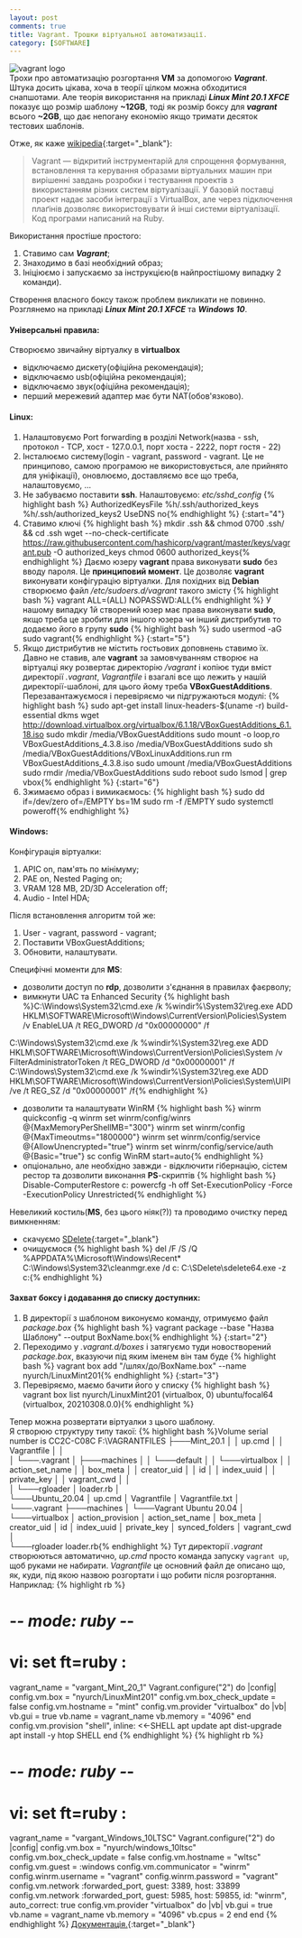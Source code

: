 ```yaml
---
layout: post
comments: true
title: Vagrant. Трошки віртуальної автоматизації.
category: [SOFTWARE]
---
```

![vagrant logo](/assets/media/vagrant.webp?style=head)  
Трохи про автоматизацію розгортання **VM** за допомогою ***Vagrant***. Штука досить цікава, хоча в теорії цілком можна обходитися снапшотами. Але теорія використання на прикладі _**Linux Mint 20.1 XFCE**_ показує що розмір шаблону **~12GB**, тоді як розмір боксу для ***vagrant*** всього **~2GB**, що дає непогану економію якщо тримати десяток тестових шаблонів. <!--more-->

Отже, як каже [wikipedia](https://uk.wikipedia.org/wiki/Vagrant "Vagrant"){:target="_blank"}:
>Vagrant — відкритий інструментарій для спрощення формування, встановлення та керування образами віртуальних машин при вирішенні завдань розробки і тестування проектів з використанням різних систем віртуалізації. У базовій поставці проект надає засоби інтеграції з VirtualBox, але через підключення плаґінів дозволяє використовувати й інші системи віртуалізації. Код програми написаний на Ruby.

Використання простіше простого:
1. Ставимо сам ***Vagrant***;
2. Знаходимо в базі необхідний образ;
3. Ініціюємо і запускаємо за інструкцією(в найпростішому випадку 2 команди).

Створення власного боксу також проблем викликати не повинно. Розглянемо на прикладі _**Linux Mint 20.1 XFCE**_ та _**Windows 10**_.  

#### Універсальні правила:

Створюємо звичайну віртуалку в **virtualbox**
   - відключаємо дискету(офіційна рекомендація);
   - відключаємо usb(офіційна рекомендація);
   - відключаємо звук(офіційна рекомендація);
   - перший мережевий адаптер має бути NAT(обов'язково).

#### Linux:

1. Налаштовуємо Port forwarding в розділі Network(назва - ssh, протокол - TCP, хост - 127.0.0.1, порт хоста - 2222, порт гостя - 22)
2. Інсталюємо систему(login - vagrant, password - vagrant. Це не принципово, самою програмою не використовується, але прийнято для уніфікації), оновлюємо, доставляємо все що треба, налаштовуємо, ...
3. Не забуваємо поставити **ssh**. Налаштовуємо:
   _etc/sshd_config_
   {% highlight bash %}   AuthorizedKeysFile  %h/.ssh/authorized_keys %h/.ssh/authorized_keys2
   UseDNS no{% endhighlight %}
{:start="4"}
4. Ставимо ключі
   {% highlight bash %}   mkdir .ssh && chmod 0700 .ssh/ && cd .ssh
   wget --no-check-certificate https://raw.githubusercontent.com/hashicorp/vagrant/master/keys/vagrant.pub -O authorized_keys
   chmod 0600 authorized_keys{% endhighlight %}
   Даємо юзеру **vagrant** права виконувати **sudo** без вводу пароля. Це **принциповий момент**. Це дозволяє **vagrant**  виконувати конфігурацію віртуалки. Для похідних від **Debian** створюємо файл _/etc/sudoers.d/vagrant_ такого змісту
   {% highlight bash %}   vagrant ALL=(ALL) NOPASSWD:ALL{% endhighlight %}
   У нашому випадку 1й створений юзер має права виконувати **sudo**, якщо треба це зробити для іншого юзера чи інший дистрибутив то додаємо його в групу **sudo**
   {% highlight bash %}   sudo usermod -aG sudo vagrant{% endhighlight %}
{:start="5"}
5. Якщо дистрибутив не містить гостьових доповнень ставимо їх. Давно не ставив, але **vagrant** за замовчуванням створює на віртуалці яку розвертає директорію _/vagrant_ і копіює туди вміст директорії _.vagrant_, _Vagrantfile_ і взагалі все що лежить у нашій директорії-шаблоні, для цього йому треба **VBoxGuestAdditions**. Перезавантажуємося і перевіряємо чи підгружаються модулі:
{% highlight bash %}   sudo apt-get install linux-headers-$(uname -r) build-essential dkms
   wget http://download.virtualbox.org/virtualbox/6.1.18/VBoxGuestAdditions_6.1.18.iso
   sudo mkdir /media/VBoxGuestAdditions
   sudo mount -o loop,ro VBoxGuestAdditions_4.3.8.iso /media/VBoxGuestAdditions
   sudo sh /media/VBoxGuestAdditions/VBoxLinuxAdditions.run
   rm VBoxGuestAdditions_4.3.8.iso
   sudo umount /media/VBoxGuestAdditions
   sudo rmdir /media/VBoxGuestAdditions
   sudo reboot
   sudo lsmod | grep vbox{% endhighlight %}
{:start="6"}
6. Зжимаємо образ і вимикаємось:
{% highlight bash %}   sudo dd if=/dev/zero of=/EMPTY bs=1M
   sudo rm -f /EMPTY
   sudo systemctl poweroff{% endhighlight %}

#### Windows:  

Конфігурація віртуалки:
1. APIC on, пам'ять по мінімуму;
2. PAE on, Nested Paging on;
3. VRAM 128 MB, 2D/3D Acceleration off;
4. Audio - Intel HDA;

Після встановлення алгоритм той же:
1. User - vagrant, password - vagrant;
2. Поставити VBoxGuestAdditions;
3. Обновити, налаштувати.

Специфічні моменти для **MS**:
- дозволити доступ по **rdp**, дозволити з'єднання в правилах фаєрволу;
- вимкнути UAC та Enhanced Security
{% highlight bash %}C:\Windows\System32\cmd.exe /k %windir%\System32\reg.exe ADD HKLM\SOFTWARE\Microsoft\Windows\CurrentVersion\Policies\System /v EnableLUA /t REG_DWORD /d "0x00000000" /f

C:\Windows\System32\cmd.exe /k %windir%\System32\reg.exe ADD HKLM\SOFTWARE\Microsoft\Windows\CurrentVersion\Policies\System /v FilterAdministratorToken /t REG_DWORD /d "0x00000001" /f
C:\Windows\System32\cmd.exe /k %windir%\System32\reg.exe ADD HKLM\SOFTWARE\Microsoft\Windows\CurrentVersion\Policies\System\UIPI /ve /t REG_SZ /d "0x00000001" /f{% endhighlight %}
- дозволити та налаштувати WinRM
{% highlight bash %} winrm quickconfig -q
 winrm set winrm/config/winrs @{MaxMemoryPerShellMB="300"}
 winrm set winrm/config @{MaxTimeoutms="1800000"}
 winrm set winrm/config/service @{AllowUnencrypted="true"}
 winrm set winrm/config/service/auth @{Basic="true"}
 sc config WinRM start=auto{% endhighlight %}
 - опціонально, але необхідно завжди - відключити гібернацію, сістем рестор та дозволити виконання **PS**-скриптів
 {% highlight bash %} Disable-ComputerRestore c:
  powercfg -h off
  Set-ExecutionPolicy -Force -ExecutionPolicy Unrestricted{% endhighlight %}

Невеликий костиль(**MS**, без цього ніяк(?)) та проводимо очистку перед вимкненням:
- скачуємо [SDelete](https://download.sysinternals.com/files/SDelete.zip "Скачати SDelete"){:target="_blank"}
- очищуємося
{% highlight bash %} del /F /S /Q %APPDATA%\Microsoft\Windows\Recent\*
 C:\Windows\System32\cleanmgr.exe /d c:
 C:\SDelete\sdelete64.exe -z c:{% endhighlight %}

#### Захват боксу і додавання до списку доступних:
1. В директорії з шаблоном виконуємо команду, отримуємо файл _package.box_
{% highlight bash %}   vagrant package --base "Назва Шаблону" --output BoxName.box{% endhighlight %}
{:start="2"}
2. Переходимо у _.vagrant.d/boxes_ і затягуємо туди новостворений _package.box_, вказуючи під яким іменем він там буде
{% highlight bash %}   vagrant box add "/шлях/до/BoxName.box" --name nyurch/LinuxMint201{% endhighlight %}
{:start="3"}
3. Перевіряємо, маємо бачити його у списку
{% highlight bash %}   vagrant box list
   nyurch/LinuxMint201   (virtualbox, 0)
   ubuntu/focal64 (virtualbox, 20210308.0.0){% endhighlight %}

Тепер можна розвертати віртуалки з цього шаблону.  
Я створюю структуру типу такої:
{% highlight bash %}Volume serial number is CC2C-C08C
F:\VAGRANTFILES
├───Mint_20.1
│   │   up.cmd
│   │   Vagrantfile
│   │   
│   └───.vagrant
│       ├───machines
│       │   └───default
│       │       └───virtualbox
│       │               action_set_name
│       │               box_meta
│       │               creator_uid
│       │               id
│       │               index_uuid
│       │               private_key
│       │               vagrant_cwd
│       │               
│       └───rgloader
│               loader.rb
│               
└───Ubuntu_20.04
    │   up.cmd
    │   Vagrantfile
    │   Vagrantfile.txt
    │   
    └───.vagrant
        ├───machines
        │   └───Vagrant Ubuntu 20.04
        │       └───virtualbox
        │               action_provision
        │               action_set_name
        │               box_meta
        │               creator_uid
        │               id
        │               index_uuid
        │               private_key
        │               synced_folders
        │               vagrant_cwd
        │               
        └───rgloader
                loader.rb{% endhighlight %}
Тут директорії _.vagrant_ створюються автоматично, _up.cmd_ просто команда запуску `vagrant up`, щоб руками не набирати. _Vagrantfile_ це основний файл де описано що, як, куди, під якою назвою розгортати і що робити після розгортання. Наприклад:
{% highlight rb %}
# -*- mode: ruby -*-
# vi: set ft=ruby :
vagrant_name = "vargant_Mint_20_1"
Vagrant.configure("2") do |config|
  config.vm.box = "nyurch/LinuxMint201"
  config.vm.box_check_update = false
  config.vm.hostname = "mint"
  config.vm.provider "virtualbox" do |vb|
      vb.gui = true
      vb.name = vagrant_name
      vb.memory = "4096"
  end
 config.vm.provision "shell", inline: <<-SHELL
    apt update
    apt dist-upgrade
    apt install -y htop
  SHELL
end
{% endhighlight %}
{% highlight rb %}
# -*- mode: ruby -*-
# vi: set ft=ruby :
vagrant_name = "vargant_Windows_10LTSC"
Vagrant.configure("2") do |config|
  config.vm.box = "nyurch/windows_10ltsc"
  config.vm.box_check_update = false
  config.vm.hostname = "wltsc"
  config.vm.guest = :windows
  config.vm.communicator = "winrm"
  config.winrm.username = "vagrant"
  config.winrm.password = "vagrant"
  config.vm.network :forwarded_port, guest: 3389, host: 33899
  config.vm.network :forwarded_port, guest: 5985, host: 59855, id: "winrm", auto_correct: true
  config.vm.provider "virtualbox" do |vb|
      vb.gui = true
      vb.name = vagrant_name
      vb.memory = "4096"
      vb.cpus = 2
  end
end
{% endhighlight %}
[Документація.](https://www.vagrantup.com/docs/boxes/base "Vagrant Base Box"){:target="_blank"}
